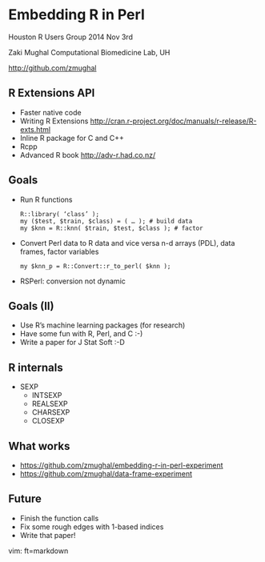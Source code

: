 # Embedding R in Perl

Houston R Users Group
2014 Nov 3rd

Zaki Mughal
Computational Biomedicine Lab, UH

<http://github.com/zmughal>


## R Extensions API
- Faster native code
- Writing R Extensions <http://cran.r-project.org/doc/manuals/r-release/R-exts.html>
- Inline R package for C and C++
- Rcpp
- Advanced R book <http://adv-r.had.co.nz/>

## Goals
- Run R functions

      R::library( ‘class’ );
      my ($test, $train, $class) = ( … ); # build data
      my $knn = R::knn( $train, $test, $class ); # factor

- Convert Perl data to R data and vice versa
  n-d arrays (PDL), data frames, factor variables

      my $knn_p = R::Convert::r_to_perl( $knn );

- RSPerl: conversion not dynamic

## Goals (II)
- Use R’s machine learning packages (for research)
- Have some fun with R, Perl, and C :-)
- Write a paper for J Stat Soft :-D

## R internals
- SEXP
  + INTSEXP
  + REALSEXP
  + CHARSEXP
  + CLOSEXP

## What works
- <https://github.com/zmughal/embedding-r-in-perl-experiment>
- <https://github.com/zmughal/data-frame-experiment>

## Future
- Finish the function calls
- Fix some rough edges with 1-based indices
- Write that paper!


vim: ft=markdown
